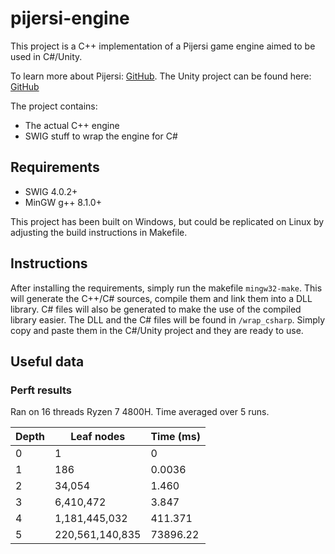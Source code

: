 # pijersi-engine

This project is a C++ implementation of a Pijersi game engine aimed to be used in C#/Unity.

To learn more about Pijersi: [GitHub](https://github.com/LucasBorboleta/pijersi).
The Unity project can be found here: [GitHub](https://github.com/arthur-liu-lsh/pijersi-unity)

The project contains: 
* The actual C++ engine
* SWIG stuff to wrap the engine for C# 

## Requirements

* SWIG 4.0.2+
* MinGW g++ 8.1.0+

This project has been built on Windows, but could be replicated on Linux by adjusting the build instructions in Makefile.

## Instructions

After installing the requirements, simply run the makefile ```mingw32-make```. This will generate the C++/C# sources, compile them and link them into a DLL library. C# files will also be generated to make the use of the compiled library easier.
The DLL and the C# files will be found in ```/wrap_csharp```. Simply copy and paste them in the C#/Unity project and they are ready to use.

## Useful data

### Perft results

Ran on 16 threads Ryzen 7 4800H. Time averaged over 5 runs.

| Depth | Leaf nodes      | Time (ms) |
|-------|-----------------|-----------|
| 0     | 1               | 0         |
| 1     | 186             | 0.0036    |
| 2     | 34,054          | 1.460     |
| 3     | 6,410,472       | 3.847     |
| 4     | 1,181,445,032   | 411.371   |
| 5     | 220,561,140,835 | 73896.22  |